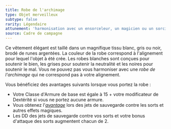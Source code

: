 ```yaml
---
title: Robe de l'archimage
type: Objet merveilleux
subtype: false
rarity: Légendaire
attunement: 'harmonisation avec un ensorceleur, un magicien ou un sorcier exigée'
source: Cadre de campagne
---
```

Ce vêtement élégant est taillé dans un magnifique tissu blanc, gris ou noir, brodé de runes argentées. La couleur de la robe correspond à l'alignement pour lequel l'objet à été crée. Les robes blanches sont conçues pour soutenir le bien, les grises pour soutenir la neutralité et les noires pour soutenir le mal. Vous ne pouvez pas vous harmoniser avec une _robe de l'archimage_ qui ne correspond pas à votre alignement.

Vous bénéficiez des avantages suivants lorsque vous portez la robe :
* Votre Classe d'Armure de base est égale à 15 + votre modificateur de Dextérité si vous ne portez aucune armure.
* Vous obtenez l'[_avantage_](/utiliser-les-caracteristiques/#avantage-et-desavantage) lors des jets de sauvegarde contre les sorts et autres effets magiques.
* Les DD des jets de sauvegarde contre vos sorts et votre bonus d'attaque des sorts augmentent chacun de 2.

